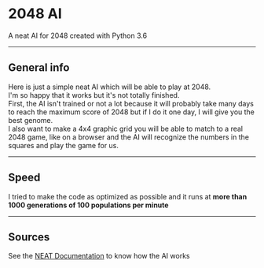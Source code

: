2048 AI
============
A neat AI for 2048 created with Python 3.6

---

## General info
Here is just a simple neat AI which will be able to play at 2048.  
I'm so happy that it works but it's not totally finished.  
First, the AI isn't trained or not a lot because it will probably take many days to reach the maximum score of 2048 but if I do it one day, I will give you the best genome.  
I also want to make a 4x4 graphic grid you will be able to match to a real 2048 game, like on a browser and the AI will recognize the numbers in the squares and play the game for us.  

---

## Speed
I tried to make the code as optimized as possible and it runs at **more than 1000 generations of 100 populations per minute**

---

## Sources
See the [NEAT Documentation](https://neat-python.readthedocs.io/en/latest/) to know how the AI works